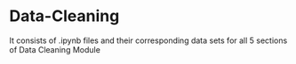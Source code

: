 # Data-Cleaning
It consists of .ipynb files and their corresponding data sets for  all 5 sections of Data Cleaning Module

